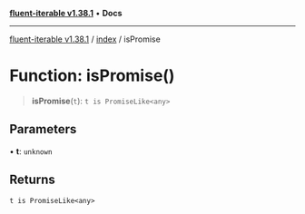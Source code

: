 [**fluent-iterable v1.38.1**](../../README.md) • **Docs**

***

[fluent-iterable v1.38.1](../../README.md) / [index](../README.md) / isPromise

# Function: isPromise()

> **isPromise**(`t`): `t is PromiseLike<any>`

## Parameters

• **t**: `unknown`

## Returns

`t is PromiseLike<any>`
